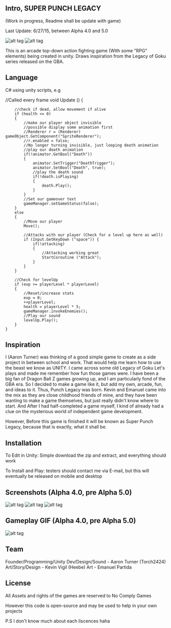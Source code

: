 ## Intro, SUPER PUNCH LEGACY

(Work in progress, Readme shall be update with game)

Last Update: 6/27/15, between Alpha 4.0 and 5.0

![alt tag](http://i.imgur.com/4nPtt1D.png)
![alt tag](http://i.imgur.com/jsC4yL8.png)

This is an arcade top-down action fighting game (With some "RPG" elements) being created in unity.
Draws inspiration from the Legacy of Goku series released on the GBA.

## Language

C# using unity scripts, e.g

//Called every frame
	void Update ()
	{

		//check if dead, allow movement if alive
		if (health <= 0)
		{
			//make our player object invisible
			//possible display some animation first
			//Renderer r = (Renderer) gameObject.GetComponent("SpriteRenderer");
			//r.enabled = false;
			//No longer turning invisible, just looping death animation
			//play our death animation
			if(!animator.GetBool("Death"))
			{
				animator.SetTrigger("DeathTrigger");
				animator.SetBool("Death", true);
				//play the death sound
				if(!death.isPlaying)
				{
					death.Play();
				}
			}
			//Set our gameover text
			gameManager.setGameStatus(false);
		}
		else
		{
			//Move our player
			Move();

			//Attacks with our player (Check for a level up here as well)
			if (Input.GetKeyDown ("space")) {
				if(!attacking)
				{
					//Attacking working great
					StartCoroutine ("Attack");
				}
			}
		}

		//Check for levelUp
		if (exp >= playerLevel * playerLevel)
		{
			//Reset/increase stats
			exp = 0;
			++playerLevel;
			health = playerLevel * 5;
			gameManager.invokeEnemies();
			//Play our sound
			levelUp.Play();
		}
	}

## Inspiration

I (Aaron Turner) was thinking of a good simple game to create as a side project in between school and work.
That would help me learn how to use the beast we know as UNITY. I came across some old
Legacy of Goku Let's plays and made me remember how fun those games were. I have been a big fan of Dragon Ball Z games growing up,
and I am particularly fond of the GBA era. So I decided to make a game like it, but add my own, arcade, fun, and ideas to it. Thus,
Punch Legacy was born. Kevin and Emanuel came into the mix as they are close childhood friends of mine, and they have been wanting to
make a game themselves, but just really didn't know where to start. And After I had half-completed a game myself, I kind of
already had a clue on the mysterious world of independent game development.

However, Before this game is finished it will be known as Super Punch Legacy, because that is exactly,
what it shall be.

## Installation

To Edit in Unity: Simple download the zip and extract, and everything should work

To Install and Play: testers should contact me via E-mail, but this will eventually be released on mobile and desktop

## Screenshots (Alpha 4.0, pre Alpha 5.0)

![alt tag](http://i.imgur.com/abN5mJ0.png)
![alt tag](http://i.imgur.com/Nw2DxpA.png)
![alt tag](http://i.imgur.com/TXYEokf.png)

## Gameplay GIF (Alpha 4.0, pre Alpha 5.0)

![alt tag](http://i.imgur.com/4pYr41B.gifv)

## Team

Founder/Programming/Unity Dev/Design/Sound - Aaron Turner (Torch2424)
Art/Story/Design - Kevin Vigil (Heebe)
Art - Emanuel Partida

## License

All Assets and rights of the games are reserved to No Comply Games

However this code is open-source and may be used to help in your own projects

P.S I don't know much about each liscences haha
